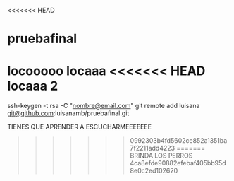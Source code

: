 <<<<<<< HEAD
# pruebafinal
locooooo
locaaa
<<<<<<< HEAD
locaaa 2
=======

ssh-keygen -t rsa -C "nombre@email.com"
git remote add luisana git@github.com:luisanamb/pruebafinal.git

TIENES QUE APRENDER A ESCUCHARMEEEEEEE
>>>>>>> 0992303b4fd5602ce852a1351ba7f2211add4223
=======
BRINDA LOS PERROS
>>>>>>> 4ca8efde90882efebaf405bb95d8e0c2ed102620
